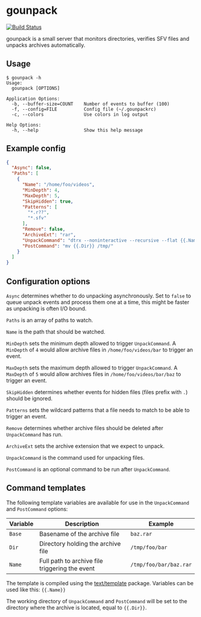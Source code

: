 # gounpack

[![Build Status](https://travis-ci.org/martinp/gounpack.png)](https://travis-ci.org/martinp/gounpack)

gounpack is a small server that monitors directories, verifies SFV files and
unpacks archives automatically.

## Usage

```
$ gounpack -h
Usage:
  gounpack [OPTIONS]

Application Options:
  -b, --buffer-size=COUNT    Number of events to buffer (100)
  -f, --config=FILE          Config file (~/.gounpackrc)
  -c, --colors               Use colors in log output

Help Options:
  -h, --help                 Show this help message
```

## Example config

```json
{
  "Async": false,
  "Paths": [
    {
      "Name": "/home/foo/videos",
      "MinDepth": 4,
      "MaxDepth": 5,
      "SkipHidden": true,
      "Patterns": [
        "*.r??",
        "*.sfv"
      ],
      "Remove": false,
      "ArchiveExt": "rar",
      "UnpackCommand": "dtrx --noninteractive --recursive --flat {{.Name}}",
      "PostCommand": "mv {{.Dir}} /tmp/"
    }
  ]
}
```

## Configuration options

`Async` determines whether to do unpacking asynchronously. Set to `false` to
queue unpack events and process them one at a time, this might be faster as
unpacking is often I/O bound.

`Paths` is an array of paths to watch.

`Name` is the path that should be watched.

`MinDepth` sets the minimum depth allowed to trigger `UnpackCommand`. A
`MinDepth` of `4` would allow archive files in `/home/foo/videos/bar` to trigger
an event.

`MaxDepth` sets the maximum depth allowed to trigger `UnpackCommand`. A `MaxDepth`
of `5` would allow archives files in `/home/foo/videos/bar/baz` to trigger an
event.

`SkipHidden` determines whether events for hidden files (files prefix with `.`)
should be ignored.

`Patterns` sets the wildcard patterns that a file needs to match to be able to
trigger an event.

`Remove` determines whether archive files should be deleted after
`UnpackCommand` has run.

`ArchiveExt` sets the archive extension that we expect to unpack.

`UnpackCommand` is the command used for unpacking files.

`PostCommand` is an optional command to be run after `UnpackCommand`.

## Command templates

The following template variables are available for use in the `UnpackCommand`
and `PostCommand` options:

Variable | Description                                    | Example
-------- | ---------------------------------------------- | -------
`Base`   | Basename of the archive file                   | `baz.rar`
`Dir`    | Directory holding the archive file             | `/tmp/foo/bar`
`Name`   | Full path to archive file triggering the event | `/tmp/foo/bar/baz.rar`

The template is compiled using the
[text/template](http://golang.org/pkg/text/template/) package. Variables can be
used like this: `{{.Name}}`

The working directory of `UnpackCommand` and `PostCommand` will be set to the
directory where the archive is located, equal to `{{.Dir}}`.
